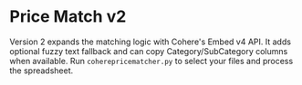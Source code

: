 # Price Match v2

Version 2 expands the matching logic with Cohere's Embed v4 API. It adds
optional fuzzy text fallback and can copy Category/SubCategory columns when
available. Run `coherepricematcher.py` to select your files and process the
spreadsheet.

